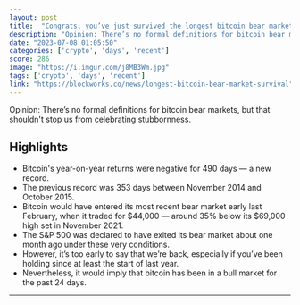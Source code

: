 ```yaml
---
layout: post
title:  "Congrats, you’ve just survived the longest bitcoin bear market ever"
description: "Opinion: There’s no formal definitions for bitcoin bear markets, but that shouldn't stop us from celebrating stubbornness."
date: "2023-07-08 01:05:50"
categories: ['crypto', 'days', 'recent']
score: 286
image: "https://i.imgur.com/j8MB3Wm.jpg"
tags: ['crypto', 'days', 'recent']
link: "https://blockworks.co/news/longest-bitcoin-bear-market-survival"
---
```


Opinion: There’s no formal definitions for bitcoin bear markets, but that shouldn't stop us from celebrating stubbornness.

## Highlights

- Bitcoin's year-on-year returns were negative for 490 days — a new record.
- The previous record was 353 days between November 2014 and October 2015.
- Bitcoin would have entered its most recent bear market early last February, when it traded for $44,000 — around 35% below its $69,000 high set in November 2021.
- The S&P 500 was declared to have exited its bear market about one month ago under these very conditions.
- However, it’s too early to say that we’re back, especially if you’ve been holding since at least the start of last year.
- Nevertheless, it would imply that bitcoin has been in a bull market for the past 24 days.

---
